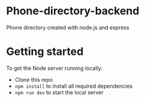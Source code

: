 # Phone-directory-backend

Phone directory created with node.js and express

# Getting started

To get the Node server running locally:

- Clone this repo
- `npm install` to install all required dependencies
- `npm run dev` to start the local server
